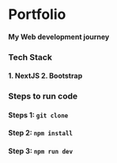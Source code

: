# Portfolio
#### My Web development journey

### Tech Stack
#### 1. NextJS 2. Bootstrap

### Steps to run code
#### Steps 1: `git clone `
#### Step 2: `npm install`
#### Step 3: `npm run dev`
